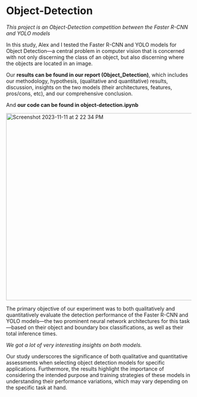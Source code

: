 # Object-Detection
_This project is an Object-Detection competition between the Faster R-CNN and YOLO models_

In this study, Alex and I tested the Faster R-CNN and YOLO models for Object Detection—a central problem in computer vision that is concerned with not only discerning the class of an object, but also discerning where the objects are located in an image. 

Our **results can be found in our report (Object_Detection)**, which includes our methodology, hypothesis, (qualitative and quantitative) results, discussion, insights on the two models (their architectures, features, pros/cons, etc), and our comprehensive conclusion.

And **our code can be found in object-detection.ipynb**

<img width="510" alt="Screenshot 2023-11-11 at 2 22 34 PM" src="https://github.com/alankct/Object-Detection/assets/86837040/263ea981-f3e5-4418-bd9a-73284d617658">

The primary objective of our experiment was to both qualitatively and quantitatively evaluate the detection performance of the Faster R-CNN and YOLO models—the two prominent neural network architectures for this task—based on their object and boundary box classifications, as well as their total inference times. 

_We got a lot of very interesting insights on both models._

Our study underscores the significance of both qualitative and quantitative assessments when selecting object detection models for specific applications. Furthermore, the results highlight the importance of considering the intended purpose and training strategies of these models in understanding their performance variations, which may vary depending on the specific task at hand.
